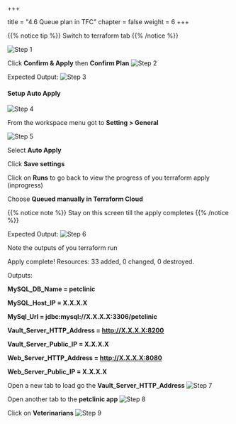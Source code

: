 +++

title = "4.6 Queue plan in TFC"
chapter = false
weight = 6
+++


{{% notice tip %}}
Switch to terraform tab
{{% /notice %}}

![Step 1](/images/lab4/queue_plan.png)


Click __Confirm & Apply__ then __Confirm Plan__
![Step 2](/images/lab4/confim_and_apply.png)


Expected Output:
![Step 3](/images/lab4/apply_running.png)


#### Setup Auto Apply

![Step 4](/images/lab4/auto_apply1.png)

From the workspace menu got to __Setting > General__

![Step 5](/images/lab4/auto_apply2.png)

Select __Auto Apply__

Click __Save settings__

Click on __Runs__ to go back to view the progress of you terraform apply (inprogress)

Choose __Queued manually in Terraform Cloud__

{{% notice note %}}
Stay on this screen till the apply completes
{{% /notice %}}

Expected Output:
![Step 6](/images/lab4/tf_apply_complete.png)

Note the outputs of you terraform run 



Apply complete! Resources: 33 added, 0 changed, 0 destroyed.

Outputs:

__MySQL_DB_Name = petclinic__

__MySQL_Host_IP = X.X.X.X__

__MySql_Url = jdbc:mysql://X.X.X.X:3306/petclinic__

__Vault_Server_HTTP_Address = http://X.X.X.X:8200__

__Vault_Server_Public_IP = X.X.X.X__

__Web_Server_HTTP_Address = http://X.X.X.X:8080__

__Web_Server_Public_IP = X.X.X.X__


Open a new tab to load go the __Vault_Server_HTTP_Address__
![Step 7](/images/lab4/vault_ui.png)

Open another tab to the __petclinic app__
![Step 8](/images/lab4/petclinic_app.png)

Click on __Veterinarians__
![Step 9](/images/lab4/petclinic_vets.png)


